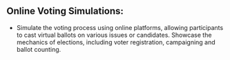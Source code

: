 ## Online Voting Simulations:
 - Simulate the voting process using online platforms, allowing participants to cast virtual ballots on various issues or candidates. Showcase the mechanics of elections, including voter registration,
   campaigning and ballot counting.
